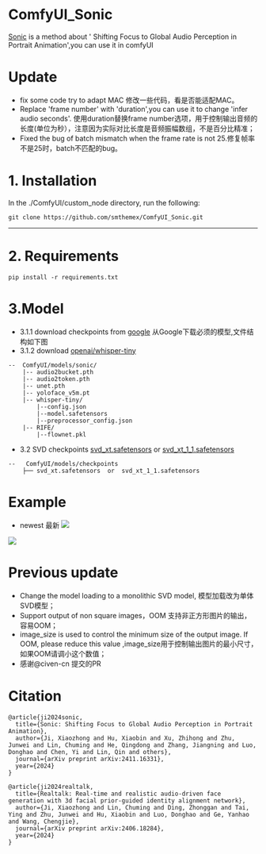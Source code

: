 # ComfyUI_Sonic
[Sonic](https://github.com/jixiaozhong/Sonic) is a method about ' Shifting Focus to Global Audio Perception in Portrait Animation',you can use it in comfyUI

# Update
* fix some code try to adapt  MAC 修改一些代码，看是否能适配MAC。
* Replace 'frame number' with 'duration',you can use it to change 'infer audio seconds'. 使用duration替换frame number选项，用于控制输出音频的长度(单位为秒），注意因为实际对比长度是音频振幅数组，不是百分比精准；
* Fixed the bug of batch mismatch when the frame rate is not 25.修复帧率不是25时，batch不匹配的bug。


# 1. Installation

In the ./ComfyUI/custom_node directory, run the following:   
```
git clone https://github.com/smthemex/ComfyUI_Sonic.git
```
---

# 2. Requirements  

```
pip install -r requirements.txt
```

# 3.Model
* 3.1.1 download  checkpoints  from [google](https://drive.google.com/drive/folders/1oe8VTPUy0-MHHW2a_NJ1F8xL-0VN5G7W) 从Google下载必须的模型,文件结构如下图
* 3.1.2 download [openai/whisper-tiny](https://huggingface.co/openai/whisper-tiny/tree/main)
```
--  ComfyUI/models/sonic/
    |-- audio2bucket.pth
    |-- audio2token.pth
    |-- unet.pth
    |-- yoloface_v5m.pt
    |-- whisper-tiny/
        |--config.json
        |--model.safetensors
        |--preprocessor_config.json
    |-- RIFE/
        |--flownet.pkl
```
*  3.2 SVD checkpoints  [svd_xt.safetensors](https://huggingface.co/stabilityai/stable-video-diffusion-img2vid-xt)  or [svd_xt_1_1.safetensors](https://huggingface.co/stabilityai/stable-video-diffusion-img2vid-xt-1-1)    

```
--   ComfyUI/models/checkpoints
    ├── svd_xt.safetensors  or  svd_xt_1_1.safetensors
```

# Example
* newest 最新
![](https://github.com/smthemex/ComfyUI_Sonic/blob/main/example.png)

![](https://github.com/smthemex/ComfyUI_Sonic/blob/main/exampleA.png)

# Previous update
* Change the model loading to a monolithic SVD model, 模型加载改为单体SVD模型；  
* Support output of non square images，OOM 支持非正方形图片的输出，容易OOM；
* image_size is used to control the minimum size of the output image. If OOM, please reduce this value ,image_size用于控制输出图片的最小尺寸，如果OOM请调小这个数值；
* 感谢@civen-cn 提交的PR


# Citation
```
@article{ji2024sonic,
  title={Sonic: Shifting Focus to Global Audio Perception in Portrait Animation},
  author={Ji, Xiaozhong and Hu, Xiaobin and Xu, Zhihong and Zhu, Junwei and Lin, Chuming and He, Qingdong and Zhang, Jiangning and Luo, Donghao and Chen, Yi and Lin, Qin and others},
  journal={arXiv preprint arXiv:2411.16331},
  year={2024}
}

@article{ji2024realtalk,
  title={Realtalk: Real-time and realistic audio-driven face generation with 3d facial prior-guided identity alignment network},
  author={Ji, Xiaozhong and Lin, Chuming and Ding, Zhonggan and Tai, Ying and Zhu, Junwei and Hu, Xiaobin and Luo, Donghao and Ge, Yanhao and Wang, Chengjie},
  journal={arXiv preprint arXiv:2406.18284},
  year={2024}
}
```
